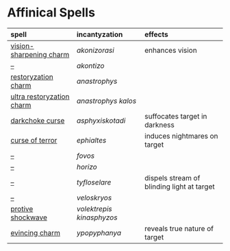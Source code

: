 # Affinical Spells

| spell | incantyzation | effects |
| :---- | :------------ | :------ |
| [vision-sharpening charm](spells/akonizorasi.md) | *akonizorasi* | enhances vision |
| [–](spells/akontizo.md) | *akontizo* | |
| [restoryzation charm](spells/anastrophys.md) | *anastrophys* | |
| [ultra restoryzation charm](spells/anastrophys%20kalos.md) | *anastrophys kalos* | |
| [darkchoke curse](spells/asphyxiskotadi.md) | *asphyxiskotadi* | suffocates target in darkness || [–](spells/fonikospitha.md) | *fonikospitha* | |
| [curse of terror](spells/ephialtes) | *ephialtes* | induces nightmares on target |
| [–](spells/fovos.md) | *fovos* | |
| [–](spells/horizo.md) | *horizo* | |
| [–](spells/tyfloselare.md) | *tyfloselare* | dispels stream of blinding light at target |
| [–](spells/veloskryos.md) | *veloskryos* | |
| [protive shockwave](spells/volektrepis%20kinasphyzos.md) | *volektrepis kinasphyzos* | |
| [evincing charm](spells/ypopyphanys.md) | *ypopyphanya* | reveals true nature of target |
